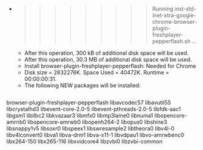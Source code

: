 * >>>>>>>>> Running inst-std-inet-xtra-google-chrome-browser-plugin-freshplayer-pepperflash.sh ...
  * After this operation, 300 kB of additional disk space will be used.
  * After this operation, 30.3 MB of additional disk space will be used.
  * Install browser-plugin-freshplayer-pepperflash: Needed for Chrome
  * Disk size = 2832276K. Space Used = 40472K. Runtime = 00:00:00:31.
  * The following NEW packages will be installed:
  ```bash
browser-plugin-freshplayer-pepperflash libavcodec57 libavutil55 libcrystalhd3 libevent-core-2.0-5
libevent-pthreads-2.0-5 libfdk-aac1 libgsm1 libilbc2 libkvazaar3
libmfx0 libmp3lame0 libnuma1 libopencore-amrnb0 libopencore-amrwb0
libopenh264-2 libopus0 libshine3 libsnappy1v5 libsoxr0
libspeex1 libswresample2 libtheora0 libv4l-0 libv4lconvert0
libva1 libva-drm1 libva-x11-1 libvdpau1 libvo-amrwbenc0
libx264-150 libx265-116 libxvidcore4 libzvbi0 libzvbi-common
  ```
